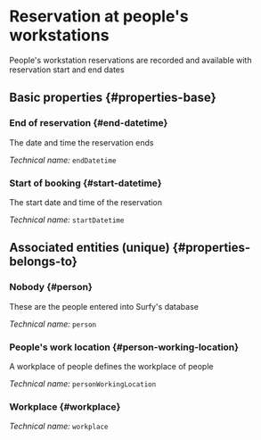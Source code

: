 # Reservation at people's workstations
<!--- THIS FILE IS GENERATED PLEASE DO NOT EDIT IT DIRECTLY --->

People's workstation reservations are recorded and available with reservation start and end dates

<OH code="personToWorkplaceBooking"/>


## Basic properties {#properties-base}

### End of reservation {#end-datetime}

The date and time the reservation ends

*Technical name:* ```endDatetime```
<PH code="personToWorkplaceBooking:endDatetime"/>

### Start of booking {#start-datetime}

The start date and time of the reservation

*Technical name:* ```startDatetime```
<PH code="personToWorkplaceBooking:startDatetime"/>


## Associated entities (unique) {#properties-belongs-to}

### Nobody {#person}

These are the people entered into Surfy's database

*Technical name:* ```person```
<PH code="personToWorkplaceBooking:person"/>

### People's work location {#person-working-location}

A workplace of people defines the workplace of people

*Technical name:* ```personWorkingLocation```
<PH code="personToWorkplaceBooking:personWorkingLocation"/>

### Workplace {#workplace}



*Technical name:* ```workplace```
<PH code="personToWorkplaceBooking:workplace"/>





